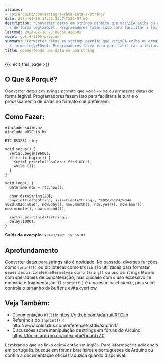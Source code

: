 ```yaml
---
aliases:
- /pt/arduino/converting-a-date-into-a-string/
date: 2024-01-20 17:35:53.747386-07:00
description: "Converter datas em strings permite que voc\xEA exiba ou armazene datas\
  \ de forma leg\xEDvel. Programadores fazem isso para facilitar a leitura e o processamento\u2026"
lastmod: 2024-02-18 23:08:58.420602
model: gpt-4-1106-preview
summary: "Converter datas em strings permite que voc\xEA exiba ou armazene datas de\
  \ forma leg\xEDvel. Programadores fazem isso para facilitar a leitura e o processamento\u2026"
title: Convertendo uma data em uma string
---
```


{{< edit_this_page >}}

## O Que & Porquê?
Converter datas em strings permite que você exiba ou armazene datas de forma legível. Programadores fazem isso para facilitar a leitura e o processamento de datas no formato que preferirem.

## Como Fazer:
```arduino
#include <Wire.h>
#include <RTClib.h>

RTC_DS3231 rtc;

void setup() {
  Serial.begin(9600);
  if (!rtc.begin()) {
    Serial.println("Couldn't find RTC");
    while (1);
  }
}

void loop() {
  DateTime now = rtc.now();

  char dateString[20];
  snprintf(dateString, sizeof(dateString), "%02d/%02d/%04d %02d:%02d:%02d", now.day(), now.month(), now.year(), now.hour(), now.minute(), now.second());

  Serial.println(dateString);
  delay(1000);
}
```
**Saída de exemplo:**
`23/03/2023 15:45:07`

## Aprofundamento
Converter datas para strings não é novidade. No passado, diversas funções como `sprintf()` ou bibliotecas como `RTClib` são utilizadas para formatar esses dados. Existem alternativas como `String()` ou uso de strings literais com operadores de concatenação, mas cuidado com o uso excessivo de memória e fragmentação. O `snprintf()` é uma escolha eficiente, pois você controla o tamanho do buffer e evita overflow.

## Veja Também:
- Documentação `RTClib`: https://github.com/adafruit/RTClib
- Referência do `snprintf()`: http://www.cplusplus.com/reference/cstdio/snprintf/
- Discussões sobre manipulação de strings em fóruns do Arduino: https://forum.arduino.cc/index.php?board=7.0

Lembrando que os links acima estão em inglês. Para informações adicionais em português, busque em fóruns brasileiros e portugueses de Arduino ou confira a documentação oficial traduzida quando disponível.
